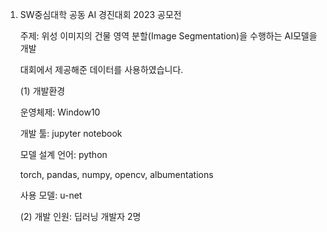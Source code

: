 1. SW중심대학 공동 AI 경진대회 2023 공모전
   
   주제: 위성 이미지의 건물 영역 분할(Image Segmentation)을 수행하는 AI모델을 개발

   대회에서 제공해준 데이터를 사용하였습니다.

   (1) 개발환경
   
   운영체제: Window10
   
   개발 툴: jupyter notebook
   
   모델 설계 언어: python
   
   torch, pandas, numpy, opencv, albumentations
   
   사용 모델: u-net

   (2) 개발 인원: 딥러닝 개발자 2명
